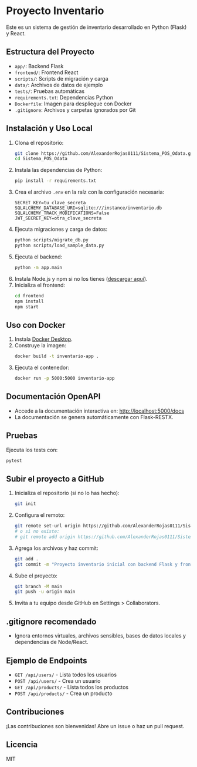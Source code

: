 # Proyecto Inventario

Este es un sistema de gestión de inventario desarrollado en Python (Flask) y React.

## Estructura del Proyecto

- `app/`: Backend Flask
- `frontend/`: Frontend React
- `scripts/`: Scripts de migración y carga
- `data/`: Archivos de datos de ejemplo
- `tests/`: Pruebas automáticas
- `requirements.txt`: Dependencias Python
- `Dockerfile`: Imagen para despliegue con Docker
- `.gitignore`: Archivos y carpetas ignorados por Git

## Instalación y Uso Local

1. Clona el repositorio:
   ```bash
   git clone https://github.com/AlexanderRojas0111/Sistema_POS_Odata.git
   cd Sistema_POS_Odata
   ```
2. Instala las dependencias de Python:
   ```bash
   pip install -r requirements.txt
   ```
3. Crea el archivo `.env` en la raíz con la configuración necesaria:
   ```env
   SECRET_KEY=tu_clave_secreta
   SQLALCHEMY_DATABASE_URI=sqlite:///instance/inventario.db
   SQLALCHEMY_TRACK_MODIFICATIONS=False
   JWT_SECRET_KEY=otra_clave_secreta
   ```
4. Ejecuta migraciones y carga de datos:
   ```bash
   python scripts/migrate_db.py
   python scripts/load_sample_data.py
   ```
5. Ejecuta el backend:
   ```bash
   python -m app.main
   ```
6. Instala Node.js y npm si no los tienes ([descargar aquí](https://nodejs.org/)).
7. Inicializa el frontend:
   ```bash
   cd frontend
   npm install
   npm start
   ```

## Uso con Docker

1. Instala [Docker Desktop](https://www.docker.com/products/docker-desktop/).
2. Construye la imagen:
   ```bash
   docker build -t inventario-app .
   ```
3. Ejecuta el contenedor:
   ```bash
   docker run -p 5000:5000 inventario-app
   ```

## Documentación OpenAPI

- Accede a la documentación interactiva en: [http://localhost:5000/docs](http://localhost:5000/docs)
- La documentación se genera automáticamente con Flask-RESTX.

## Pruebas

Ejecuta los tests con:
```bash
pytest
```

## Subir el proyecto a GitHub

1. Inicializa el repositorio (si no lo has hecho):
   ```bash
   git init
   ```
2. Configura el remoto:
   ```bash
   git remote set-url origin https://github.com/AlexanderRojas0111/Sistema_POS_Odata.git
   # o si no existe:
   # git remote add origin https://github.com/AlexanderRojas0111/Sistema_POS_Odata.git
   ```
3. Agrega los archivos y haz commit:
   ```bash
   git add .
   git commit -m "Proyecto inventario inicial con backend Flask y frontend React"
   ```
4. Sube el proyecto:
   ```bash
   git branch -M main
   git push -u origin main
   ```
5. Invita a tu equipo desde GitHub en Settings > Collaborators.

## .gitignore recomendado

- Ignora entornos virtuales, archivos sensibles, bases de datos locales y dependencias de Node/React.

## Ejemplo de Endpoints

- `GET /api/users/` - Lista todos los usuarios
- `POST /api/users/` - Crea un usuario
- `GET /api/products/` - Lista todos los productos
- `POST /api/products/` - Crea un producto

## Contribuciones

¡Las contribuciones son bienvenidas! Abre un issue o haz un pull request.

## Licencia

MIT
